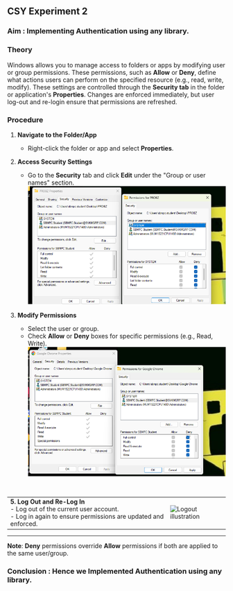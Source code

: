 ## CSY Experiment 2

### Aim : Implementing Authentication using any library.

### **Theory**  
Windows allows you to manage access to folders or apps by modifying user or group permissions. These permissions, such as **Allow** or **Deny**, define what actions users can perform on the specified resource (e.g., read, write, modify). These settings are controlled through the **Security tab** in the folder or application's **Properties**. Changes are enforced immediately, but user log-out and re-login ensure that permissions are refreshed.



### **Procedure**  

1. **Navigate to the Folder/App**  
   - Right-click the folder or app and select **Properties**.  

2. **Access Security Settings**  
   - Go to the **Security** tab and click **Edit** under the "Group or user names" section.
  ![image](.attachments/0a506799257a78bcf513342b99ac3bb7a7729c4b.png) 


3. **Modify Permissions**  
   - Select the user or group.  
   - Check **Allow** or **Deny** boxes for specific permissions (e.g., Read, Write).  
![image](.attachments/be3ffe57d37016574dc47ae3d4925a9e32805f0e.png)
<br>


<table>
  <tr>
    <td>
      <strong>5. Log Out and Re-Log In</strong><br>
      - Log out of the current user account.<br>
      - Log in again to ensure permissions are updated and enforced.
    </td>
    <td>
      <img src=".attachments/f9b94c3a332f270aaa02bbd0be129b85ac812606.jfif" alt="Logout illustration" width="200">
    </td>
  </tr>
</table>

***

**Note**: **Deny** permissions override **Allow** permissions if both are applied to the same user/group. 



### Conclusion : Hence we Implemented Authentication using any library.

 
 